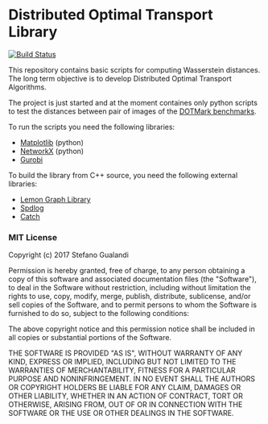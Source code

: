 # Distributed Optimal Transport Library

[![Build Status](https://travis-ci.org/stegua/dotlib.svg?branch=master)](https://travis-ci.org/stegua/dotlib)

This repository contains basic scripts for computing Wasserstein distances.
The long term objective is to develop Distributed Optimal Transport Algorithms.

The project is just started and at the moment containes only python scripts to test the distances 
between pair of images of the [DOTMark benchmarks](http://www.stochastik.math.uni-goettingen.de/index.php?id=215/).

To run the scripts you need the following libraries:

* [Matplotlib](https://matplotlib.org/) (python)
* [NetworkX](http://networkx.github.io/) (python)
* [Gurobi](http://www.gurobi.com)

To build the library from C++ source, you need the following external libraries:

* [Lemon Graph Library](http://lemon.cs.elte.hu/trac/lemon)
* [Spdlog](https://github.com/gabime/spdlog)
* [Catch](https://github.com/philsquared/Catch)


### MIT License
Copyright (c) 2017 Stefano Gualandi

Permission is hereby granted, free of charge, to any person obtaining a copy
of this software and associated documentation files (the "Software"), to deal
in the Software without restriction, including without limitation the rights
to use, copy, modify, merge, publish, distribute, sublicense, and/or sell
copies of the Software, and to permit persons to whom the Software is
furnished to do so, subject to the following conditions:

The above copyright notice and this permission notice shall be included in all
copies or substantial portions of the Software.

THE SOFTWARE IS PROVIDED "AS IS", WITHOUT WARRANTY OF ANY KIND, EXPRESS OR
IMPLIED, INCLUDING BUT NOT LIMITED TO THE WARRANTIES OF MERCHANTABILITY,
FITNESS FOR A PARTICULAR PURPOSE AND NONINFRINGEMENT. IN NO EVENT SHALL THE
AUTHORS OR COPYRIGHT HOLDERS BE LIABLE FOR ANY CLAIM, DAMAGES OR OTHER
LIABILITY, WHETHER IN AN ACTION OF CONTRACT, TORT OR OTHERWISE, ARISING FROM,
OUT OF OR IN CONNECTION WITH THE SOFTWARE OR THE USE OR OTHER DEALINGS IN THE
SOFTWARE.
